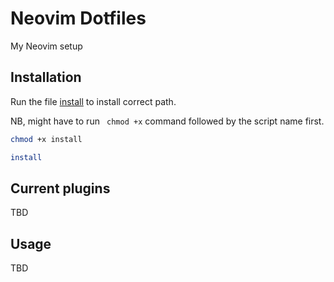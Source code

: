 # Neovim Dotfiles

My Neovim setup

## Installation

Run the file [install](https://github.com/mitss1/Dotfiles/blob/master/install) to install correct path.

NB, might have to run ` chmod +x` command followed by the script name first.

```bash
chmod +x install
```

```bash
install
```

## Current plugins

TBD

## Usage

TBD

